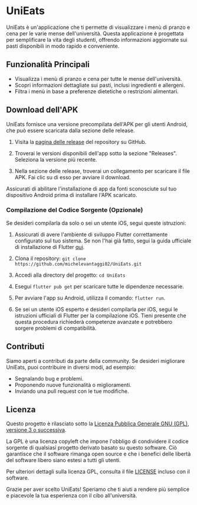 # UniEats

UniEats è un'applicazione che ti permette di visualizzare i menù di pranzo e cena per le varie mense dell'università. Questa applicazione è progettata per semplificare la vita degli studenti, offrendo informazioni aggiornate sui pasti disponibili in modo rapido e conveniente.

## Funzionalità Principali

- Visualizza i menù di pranzo e cena per tutte le mense dell'università.
- Scopri informazioni dettagliate sui pasti, inclusi ingredienti e allergeni.
- Filtra i menù in base a preferenze dietetiche o restrizioni alimentari.

## Download dell'APK

UniEats fornisce una versione precompilata dell'APK per gli utenti Android, che può essere scaricata dalla sezione delle release.

1. Visita la [pagina delle release](https://github.com/michelevantaggi02/UniEats/releases) del repository su GitHub.

2. Troverai le versioni disponibili dell'app sotto la sezione "Releases". Seleziona la versione più recente.

3. Nella sezione delle release, troverai un collegamento per scaricare il file APK. Fai clic su di esso per avviare il download.

Assicurati di abilitare l'installazione di app da fonti sconosciute sul tuo dispositivo Android prima di installare l'APK scaricato.


### Compilazione del Codice Sorgente (Opzionale)

Se desideri compilarla da solo o sei un utente iOS, segui queste istruzioni:

1. Assicurati di avere l'ambiente di sviluppo Flutter correttamente configurato sul tuo sistema. Se non l'hai già fatto, segui la guida ufficiale di installazione di Flutter [qui](https://flutter.dev/docs/get-started/install).

2. Clona il repository: `git clone https://github.com/michelevantaggi02/UniEats.git`

3. Accedi alla directory del progetto: `cd UniEats`

4. Esegui `flutter pub get` per scaricare tutte le dipendenze necessarie.

5. Per avviare l'app su Android, utilizza il comando: `flutter run`.

6. Se sei un utente iOS esperto e desideri compilarla per iOS, segui le istruzioni ufficiali di Flutter per la compilazione iOS. Tieni presente che questa procedura richiederà competenze avanzate e potrebbero sorgere problemi di compatibilità.

## Contributi

Siamo aperti a contributi da parte della community. Se desideri migliorare UniEats, puoi contribuire in diversi modi, ad esempio:

- Segnalando bug e problemi.
- Proponendo nuove funzionalità o miglioramenti.
- Inviando una pull request con le tue modifiche.


## Licenza

Questo progetto è rilasciato sotto la [Licenza Pubblica Generale GNU (GPL), versione 3 o successiva](LICENSE).

La GPL è una licenza copyleft che impone l'obbligo di condividere il codice sorgente di qualsiasi progetto derivato basato su questo software. Ciò garantisce che il software rimanga open source e che i benefici delle libertà del software libero siano estesi a tutti gli utenti.

Per ulteriori dettagli sulla licenza GPL, consulta il file [LICENSE](LICENSE) incluso con il software.



Grazie per aver scelto UniEats! Speriamo che ti aiuti a rendere più semplice e piacevole la tua esperienza con il cibo all'università.
